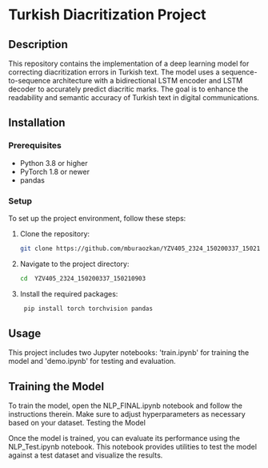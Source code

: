 # Turkish Diacritization Project

## Description
This repository contains the implementation of a deep learning model for correcting diacritization errors in Turkish text. The model uses a sequence-to-sequence architecture with a bidirectional LSTM encoder and LSTM decoder to accurately predict diacritic marks. The goal is to enhance the readability and semantic accuracy of Turkish text in digital communications.

## Installation

### Prerequisites
- Python 3.8 or higher
- PyTorch 1.8 or newer
- pandas

### Setup
To set up the project environment, follow these steps:

1. Clone the repository:
   ```bash
   git clone https://github.com/mburaozkan/YZV405_2324_150200337_150210903.git

2. Navigate to the project directory:
   ```bash
   cd  YZV405_2324_150200337_150210903

3. Install the required packages:
   ```bash
    pip install torch torchvision pandas

## Usage

This project includes two Jupyter notebooks: 'train.ipynb' for training the model and 'demo.ipynb' for testing and evaluation.

## Training the Model

To train the model, open the NLP_FINAL.ipynb notebook and follow the instructions therein. Make sure to adjust hyperparameters as necessary based on your dataset.
Testing the Model

Once the model is trained, you can evaluate its performance using the NLP_Test.ipynb notebook. This notebook provides utilities to test the model against a test dataset and visualize the results.
